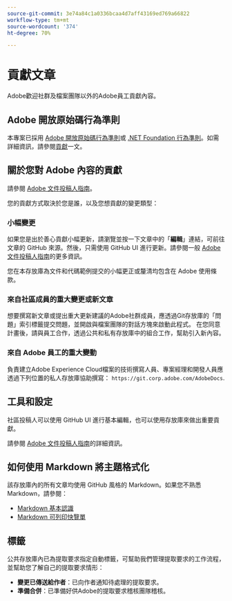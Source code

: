 ```yaml
---
source-git-commit: 3e74a84c1a0336bcaa4d7aff43169ed769a66822
workflow-type: tm+mt
source-wordcount: '374'
ht-degree: 70%

---
```

# 貢獻文章

Adobe歡迎社群及檔案團隊以外的Adobe員工貢獻內容。

## Adobe 開放原始碼行為準則

本專案已採用 [Adobe 開放原始碼行為準則](code-of-conduct.md)或 [.NET Foundation 行為準則](https://dotnetfoundation.org/about/policies/code-of-conduct)。如需詳細資訊，請參閱[貢獻](contributing.md)一文。

## 關於您對 Adobe 內容的貢獻

請參閱 [Adobe 文件投稿人指南](https://experienceleague.adobe.com/zh-hant/docs/contributor/contributor-guide/introduction)。

您的貢獻方式取決於您是誰，以及您想貢獻的變更類型：

### 小幅變更

如果您是出於善心貢獻小幅更新，請瀏覽並按一下文章中的「**編輯**」連結，可前往文章的 GitHub 來源。然後，只需使用 GitHub UI 進行更新。請參閱一般 [Adobe 文件投稿人指南](https://experienceleague.adobe.com/zh-hant/docs/contributor/contributor-guide/introduction)的更多資訊。

您在本存放庫為文件和代碼範例提交的小幅更正或釐清均包含在 Adobe 使用條款。

### 來自社區成員的重大變更或新文章

想要撰寫新文章或提出重大更新建議的Adobe社群成員，應透過Git存放庫的「問題」索引標籤提交問題，並開啟與檔案團隊的對話方塊來啟動此程式。 在您同意計畫後，請與員工合作，透過公共和私有存放庫中的組合工作，幫助引入新內容。

<!--
If you submit a pull request with significant changes to documentation and code examples, you'll see a message in the pull request asking you to submit an online contribution license agreement (CLA). We need you to complete the online form before we can review your pull request.
-->

### 來自 Adobe 員工的重大變動

負責建立Adobe Experience Cloud檔案的技術撰寫人員、專案經理和開發人員應透過下列位置的私人存放庫協助撰寫： `https://git.corp.adobe.com/AdobeDocs`.

<!--Employees from other parts of the Adobe world should use the public repo for minor updates.-->

## 工具和設定

社區投稿人可以使用 GitHub UI 進行基本編輯，也可以使用存放庫來做出重要貢獻。

請參閱 [Adobe 文件投稿人指南](https://experienceleague.adobe.com/zh-hant/docs/contributor/contributor-guide/introduction)的詳細資訊。

## 如何使用 Markdown 將主題格式化

該存放庫內的所有文章均使用 GitHub 風格的 Markdown。如果您不熟悉 Markdown，請參閱：

* [Markdown 基本認識](https://docs.github.com/en/get-started/writing-on-github/getting-started-with-writing-and-formatting-on-github)
* [Markdown 可列印快覽單](https://enterprise.github.com/downloads/en/markdown-cheatsheet.pdf)

## 標籤

公共存放庫內已為提取要求指定自動標籤，可幫助我們管理提取要求的工作流程，並幫助您了解自己的提取要求情形：

* **變更已傳送給作者**：已向作者通知待處理的提取要求。
* **準備合併**：已準備好供Adobe的提取要求稽核團隊稽核。
